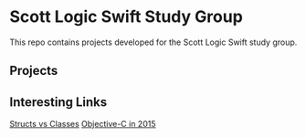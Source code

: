 # Scott Logic Swift Study Group

This repo contains projects developed for the Scott Logic Swift study group.

## Projects

## Interesting Links

[Structs vs Classes](http://faq.sealedabstract.com/structs_or_classes/)
[Objective-C in 2015](https://medium.com/the-traveled-ios-developers-guide/objective-c-in-2015-3cb7dab3690c)